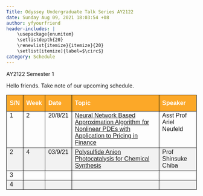 ```yaml
---
Title: Odyssey Undergraduate Talk Series AY2122
date: Sunday Aug 09, 2021 18:03:54 +08
author: yfyourfriend
header-includes: |
	\usepackage{enumitem}
	\setlistdepth{20}
	\renewlist{itemize}{itemize}{20}
	\setlist[itemize]{label=$\circ$}
category: Schedule
---
```

AY2122 Semester 1

Hello friends. Take note of our upcoming schedule. 

<style type="text/css">
.tg  {font-family: "Trebuchet MS", Arial, Helvetica, sans-serif;  border-collapse: collapse;  width: 100%};
.tg td{border: 1px solid #000000; padding: 8px;}
.tg th{border: 1px solid #000000; padding: 8px;}
.tg tr:nth-child(even){background-color: #f2f2f2;}
.tg tr:hover {background-color: #ddd;}
.tg th{padding-top: 12px; padding-bottom: 12px; text-align: left; background-color: #fca828; color: white;}
.tg .tg-0lax{border: 1px solid #000000; text-align:left;vertical-align:top;}
</style>


<table class="tg">
<thead>
  <tr>
    <th class="tg-0lax">S/N</th>
    <th class="tg-0lax">Week</th>
    <th class="tg-0lax">Date</th>
    <th class="tg-0lax">Topic</th>
    <th class="tg-0lax">Speaker</th>
  </tr>
</thead>
<tbody>
  <tr>
    <td class="tg-0lax">1</td>
    <td class="tg-0lax">2</td>
    <td class="tg-0lax">20/8/21</td>
    <td class="tg-0lax"><a href="{static}/extra/Odysssey Symposium 2021 E-POSTERS/AcadTalkSeries/Odyssey_Talk_1_Prof Ariel.pdf">Neural Network Based Approximation Algorithm for Nonlinear PDEs with Application to Pricing in Finance</a></td>
    <td class="tg-0lax">Asst Prof Ariel Neufeld</td>
  </tr>
  <tr>
    <td class="tg-0lax">2</td>
    <td class="tg-0lax">4</td>
    <td class="tg-0lax">03/9/21</td>
    <td class="tg-0lax"><a href="{static}/extra/Odysssey Symposium 2021 E-POSTERS/AcadTalkSeries/Odyssey_Talk_2_Prof_Chiba.pdf">Polysulfide Anion Photocatalysis for Chemical Synthesis</a></td>
    <td class="tg-0lax">Prof Shinsuke Chiba</td>
  </tr>
  <tr>
    <td class="tg-0lax">3</td>
    <td class="tg-0lax"></td>
    <td class="tg-0lax"></td>
    <td class="tg-0lax"></td>
    <td class="tg-0lax"></td>
  </tr>
  <tr>
    <td class="tg-0lax">4</td>
    <td class="tg-0lax"></td>
    <td class="tg-0lax"></td>
    <td class="tg-0lax"></td>
    <td class="tg-0lax"></td>
  </tr>
</tbody>
</table>

